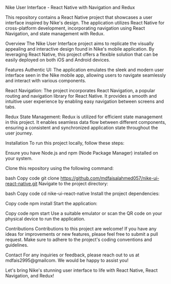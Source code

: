 Nike User Interface - React Native with Navigation and Redux

This repository contains a React Native project that showcases a user interface inspired by Nike's design. The application utilizes React Native for cross-platform development, incorporating navigation using React Navigation, and state management with Redux.

Overview
The Nike User Interface project aims to replicate the visually appealing and interactive design found in Nike's mobile application. By leveraging React Native, this project offers a flexible solution that can be easily deployed on both iOS and Android devices.

Features
Authentic UI: The application emulates the sleek and modern user interface seen in the Nike mobile app, allowing users to navigate seamlessly and interact with various components.

React Navigation: The project incorporates React Navigation, a popular routing and navigation library for React Native. It provides a smooth and intuitive user experience by enabling easy navigation between screens and tabs.

Redux State Management: Redux is utilized for efficient state management in this project. It enables seamless data flow between different components, ensuring a consistent and synchronized application state throughout the user journey.

Installation
To run this project locally, follow these steps:

Ensure you have Node.js and npm (Node Package Manager) installed on your system.

Clone this repository using the following command:

bash
Copy code
git clone https://github.com/mdfaisalahmed057/nike-ui-react-native.git
Navigate to the project directory:

bash
Copy code
cd nike-ui-react-native
Install the project dependencies:

Copy code
npm install
Start the application:

Copy code
npm start
Use a suitable emulator or scan the QR code on your physical device to run the application.

Contributions
Contributions to this project are welcome! If you have any ideas for improvements or new features, please feel free to submit a pull request. Make sure to adhere to the project's coding conventions and guidelines.

Contact
For any inquiries or feedback, please reach out to us at mdfais2995@gmailcom. We would be happy to assist you!

Let's bring Nike's stunning user interface to life with React Native, React Navigation, and Redux!

